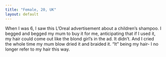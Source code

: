 ```yaml
---
title: "Female, 20, UK"
layout: default
---
```

When I was 6, I saw this L’Oreal advertisement about a children’s shampoo. I begged and begged my mum to buy it for me, anticipating that if I used it, my hair could come out like the blond girl’s in the ad. It didn’t. And I cried the whole time my mum blow dried it and braided it. “It” being my hair- I no longer refer to my hair this way.
